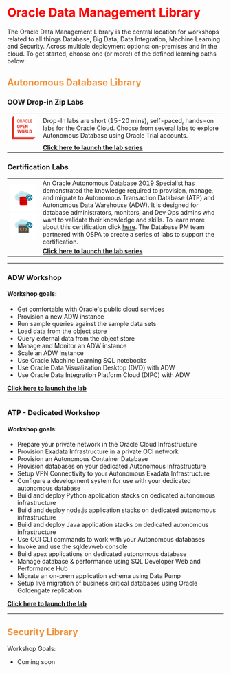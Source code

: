 # <span style="color:red">Oracle Data Management Library<span style="color:red">

The Oracle Data Management Library is the central location for workshops related to all things Database, Big Data, Data Integration, Machine Learning and Security.  Across multiple deployment options:  on-premises and in the cloud.  To get started, choose one (or more!) of the defined learning paths below:

## **<span style="color:#f1923a">Autonomous Database Library</span>**

### OOW Drop-in Zip Labs ###

|  | |
| ------------- | ------------- |
| <img src="common-template/img/oow.png" width=200>   | Drop-In labs are short (15-20 mins), self-paced, hands-on labs for the Oracle Cloud. Choose from several labs to explore Autonomous Database using Oracle Trial accounts. |
| |**[Click here to launch the lab series](autonomous-database/ziplabs)**  |






### Certification Labs ###

|  | |
| ------------- | ------------- |
| <img src="common-template/img/autonomousdb.png" width=300><img src="common-template/img/adb.png" width=300>  | An Oracle Autonomous Database 2019 Specialist has demonstrated the knowledge required to provision, manage, and migrate to Autonomous Transaction Database (ATP) and Autonomous Data Warehouse (ADW).  It is designed for database administrators, monitors, and Dev Ops admins who want to validate their knowledge and skills. To learn more about this certification click [here](https://education.oracle.com/oracle-autonomous-database-cloud-2019-certified-specialist/trackp_OADB19).  The Database PM team partnered with OSPA to create a series of labs to support the certification. |
| |**[Click here to launch the lab series](autonomous-database/certification)** |





---


### ADW Workshop ###

#### Workshop goals: ####

- Get comfortable with Oracle's public cloud services
- Provision a new ADW instance
- Run sample queries against the sample data sets
- Load data from the object store
- Query external data from the object store
- Manage and Monitor an ADW instance
- Scale an ADW instance
- Use Oracle Machine Learning SQL notebooks
- Use Oracle Data Visualization Desktop (DVD) with ADW
- Use Oracle Data Integration Platform Cloud (DIPC) with ADW


 **[Click here to launch the lab](autonomous-data-warehouse/journey4-adwc)**

 ---

 ### ATP - Dedicated Workshop

#### Workshop goals: ####

- Prepare your private network in the Oracle Cloud Infrastructure
- Provision Exadata Infrastructure in a private OCI network
- Provision an Autonomous Container Database
- Provision databases on your dedicated Autonomous Infrastructure
- Setup VPN Connectivity to your Autonomous Exadata Infrastructure
- Configure a development system for use with your dedicated autonomous database
- Build and deploy Python application stacks on dedicated autonomous infrastructure
- Build and deploy node.js application stacks on dedicated autonomous infrastructure
- Build and deploy Java application stacks on dedicated autonomous infrastructure
- Use OCI CLI commands to work with your Autonomous databases
- Invoke and use the sqldevweb console
- Build apex applications on dedicated autonomous database
- Manage database & performance using SQL Developer Web and Performance Hub
- Migrate an on-prem application schema using Data Pump
- Setup live migration of business critical databases using Oracle Goldengate replication

 **[Click here to launch the lab](autonomous-transaction-processing/dedicated)**
 
 ---

 ## <span style="color:#f1923a">Security Library</span> ##

Workshop Goals:

- Coming soon






